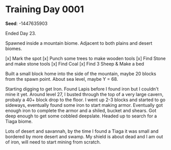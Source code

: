 # Training Day 0001

__Seed__: -1447635903

Ended Day 23.

Spawned inside a mountain biome. Adjacent to both plains and desert biomes.

[x] Mark the spot
[x] Punch some trees to make wooden tools
[x] Find Stone and make stone tools
[x] Find Coal
[x] Find 3 Sheep & Make a bed

Built a small block home into the side of the mountain, maybe 20 blocks from the spawn point. About sea level, maybe Y = 68.

Starting digging to get Iron. Found Lapis before I found iron but I couldn't mine it yet.
Around level 27, I busted through the top of a very large cavern, probaly a 40+ block drop to the floor. I went up 2-3 blocks
and started to go sideways, eventually found some iron to start making armor. Eventually got enough iron to complete the armor
and a shiled, bucket and shears. Got deep enough to get some cobbled deepslate. Headed up to search for a Tiaga biome.

Lots of desert and savannah, by the time I found a Tiaga it was small and bordered by more desert and swamp. My shield is 
about dead and I am out of iron, will need to start mining from scratch.
